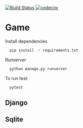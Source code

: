 [![Build Status](https://travis-ci.org/eduzen/xgaming.svg?branch=master)](https://travis-ci.org/eduzen/xgaming) [![codecov](https://codecov.io/gh/eduzen/xgaming/branch/master/graph/badge.svg)](https://codecov.io/gh/eduzen/xgaming)

# Game 

Install dependencies
```bash
  pip install -r requirements.txt
```

Runserver
```bash
  python manage.py runserver
```

To run test:
```bash
  pytest
```

## Django
## Sqlite
